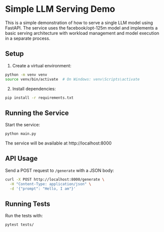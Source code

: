 # Simple LLM Serving Demo

This is a simple demonstration of how to serve a single LLM model using FastAPI. The service uses the facebook/opt-125m model and implements a basic serving architecture with workload management and model execution in a separate process.

## Setup

1. Create a virtual environment:
```bash
python -m venv venv
source venv/bin/activate  # On Windows: venv\Scripts\activate
```

2. Install dependencies:
```bash
pip install -r requirements.txt
```

## Running the Service

Start the service:
```bash
python main.py
```

The service will be available at http://localhost:8000

## API Usage

Send a POST request to `/generate` with a JSON body:
```bash
curl -X POST http://localhost:8000/generate \
  -H "Content-Type: application/json" \
  -d '{"prompt": "Hello, I am"}'
```

## Running Tests

Run the tests with:
```bash
pytest tests/
``` 